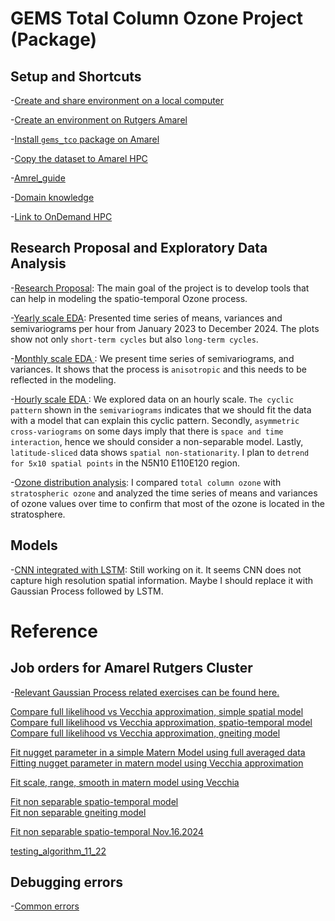 # GEMS Total Column Ozone Project (Package)

## Setup and Shortcuts
-[Create and share environment on a local computer](https://github.com/cl20813/Softwares_Setup/blob/main/install_python.md)        

-[Create an environment on Rutgers Amarel](https://github.com/cl20813/Softwares_Setup/blob/main/amarel_environment.md)
            
-[Install ```gems_tco``` package on Amarel](https://github.com/cl20813/Softwares_Setup/blob/main/install_mypackage_amarel.md)      

-[Copy the dataset to Amarel HPC](copy_gemsdata_to_amarel)

-[Amrel_guide](Amrel_guide)

-[Domain knowledge](references_domain_knowledge)

-[Link to OnDemand HPC](http://ondemand.hpc.rutgers.edu )    

## Research Proposal and Exploratory Data Analysis
-[Research Proposal](GEMS_TCO_EDA/Spatio_temporal_modeling.pdf): The main goal of the project is to develop tools that can help in modeling the spatio-temporal Ozone process.

-[Yearly scale EDA](GEMS_TCO_EDA/yearly_eda.ipynb): Presented time series of means, variances and semivariograms per hour from January 2023 to December 2024. The plots show not only ```short-term cycles``` but also ```long-term cycles```.

-[Monthly scale EDA ](GEMS_TCO_EDA/monthly_eda.ipynb): We present time series of semivariograms, and variances. It shows that the process is ```anisotropic``` and this needs to be reflected in the modeling.

-[Hourly scale EDA ](GEMS_TCO_EDA/hourly_eda.ipynb): We explored data on an hourly scale. ```The cyclic pattern``` shown in the ```semivariograms``` indicates that we should fit the data with a model that can explain this cyclic pattern. Secondly, ```asymmetric cross-variograms``` on some days imply that there is ```space and time interaction```, hence we should consider a non-separable model. Lastly, ```latitude-sliced``` data shows ```spatial non-stationarity```. I plan to ```detrend for 5x10 spatial points``` in the N5N10 E110E120 region. 

-[Ozone distribution analysis](GEMS_TCO_EDA/TCO_VS_Staratoshere.ipynb): I compared ```total column ozone``` with ```stratospheric ozone``` and analyzed the time series of means and variances of ozone values over time to confirm that most of the ozone is located in the stratosphere. 

## Models

-[CNN integrated with LSTM](models/fit_deep_learning.ipynb): Still working on it. It seems CNN does not capture high resolution spatial information. Maybe I should replace it with Gaussian Process followed by LSTM. 


# Reference
## Job orders for Amarel Rutgers Cluster

-[Relevant Gaussian Process related exercises can be found here. ](https://github.com/cl20813/Gaussian_Process_Exercises)        

[Compare full likelihood vs Vecchia approximation, simple spatial model ](Exercises/full_vs_vecchia)                
[Compare full likelihood vs Vecchia approximation, spatio-temporal model ](Exercises/full_vs_vecchia_spatio_temporal)  
[Compare full likelihood vs Vecchia approximation, gneiting model ](Exercises/full_vecc_gneiting)  


[Fit nugget parameter in a simple Matern Model using full averaged data](fit_nugget)           
[Fitting nugget parameter in matern model using Vecchia approximation](Exercises/fitting_nugget_vecchia) 

[Fit scale, range, smooth in matern model using Vecchia](Exercises/fit_matern)

[Fit non separable spatio-temporal model](Exercises/fit_spatio_temporal_11_1)        
[Fit non separable gneiting model](Exercises/fit_gneiting)                  

[Fit non separable spatio-temporal Nov.16.2024](Exercises/fit_st_11_14) 

[testing_algorithm_11_22](Exercises/testing_alg) 

## Debugging errors 

-[Common errors](errors.md) 




